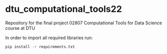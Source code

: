 # dtu_computational_tools22
Repository for the final project 02807 Computational Tools for Data Science course at DTU

In order to import all required libraries run:
```sh
pip install -r requirements.txt
```
